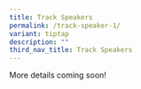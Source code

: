 ```yaml
---
title: Track Speakers
permalink: /track-speaker-1/
variant: tiptap
description: ""
third_nav_title: Track Speakers
---
```

<p>More details coming soon!</p>